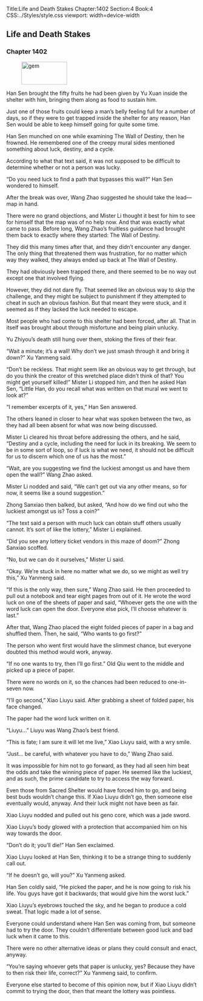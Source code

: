 Title:Life and Death Stakes 
Chapter:1402 
Section:4 
Book:4 
CSS:../Styles/style.css 
viewport: width=device-width
  
## Life and Death Stakes
### Chapter 1402
  
<figure>
	<img src="../Images/gem.gif" alt="gem" id="gem" width="120" height="60" />
</figure>
  

  
Han Sen brought the fifty fruits he had been given by Yu Xuan inside the shelter with him, bringing them along as food to sustain him.

Just one of those fruits could keep a man’s belly feeling full for a number of days, so if they were to get trapped inside the shelter for any reason, Han Sen would be able to keep himself going for quite some time.

Han Sen munched on one while examining The Wall of Destiny, then he frowned. He remembered one of the creepy mural sides mentioned something about luck, destiny, and a cycle.

According to what that text said, it was not supposed to be difficult to determine whether or not a person was lucky.

“Do you need luck to find a path that bypasses this wall?” Han Sen wondered to himself.

After the break was over, Wang Zhao suggested he should take the lead—map in hand.

There were no grand objections, and Mister Li thought it best for him to see for himself that the map was of no help now. And that was exactly what came to pass. Before long, Wang Zhao’s fruitless guidance had brought them back to exactly where they started: The Wall of Destiny.

They did this many times after that, and they didn’t encounter any danger. The only thing that threatened them was frustration, for no matter which way they walked, they always ended up back at The Wall of Destiny.

They had obviously been trapped there, and there seemed to be no way out except one that involved flying.

However, they did not dare fly. That seemed like an obvious way to skip the challenge, and they might be subject to punishment if they attempted to cheat in such an obvious fashion. But that meant they were stuck, and it seemed as if they lacked the luck needed to escape.

Most people who had come to this shelter had been forced, after all. That in itself was brought about through misfortune and being plain unlucky.

Yu Zhiyou’s death still hung over them, stoking the fires of their fear.

“Wait a minute; it’s a wall! Why don’t we just smash through it and bring it down?” Xu Yanmeng said.

“Don’t be reckless. That might seem like an obvious way to get through, but do you think the creator of this wretched place didn’t think of that? You might get yourself killed!” Mister Li stopped him, and then he asked Han Sen, “Little Han, do you recall what was written on that mural we went to look at?”

“I remember excerpts of it, yes,” Han Sen answered.

The others leaned in closer to hear what was spoken between the two, as they had all been absent for what was now being discussed.

Mister Li cleared his throat before addressing the others, and he said, “Destiny and a cycle, including the need for luck in its breaking. We seem to be in some sort of loop, so if luck is what we need, it should not be difficult for us to discern which one of us has the most.”

“Wait, are you suggesting we find the luckiest amongst us and have them open the wall?” Wang Zhao asked.

Mister Li nodded and said, “We can’t get out via any other means, so for now, it seems like a sound suggestion.”

Zhong Sanxiao then balked, but asked, “And how do we find out who the luckiest amongst us is? Toss a coin?”

“The text said a person with much luck can obtain stuff others usually cannot. It’s sort of like the lottery,” Mister Li explained.

“Did you see any lottery ticket vendors in this maze of doom?” Zhong Sanxiao scoffed.

“No, but we can do it ourselves,” Mister Li said.

“Okay. We’re stuck in here no matter what we do, so we might as well try this,” Xu Yanmeng said.

“If this is the only way, then sure,” Wang Zhao said. He then proceeded to pull out a notebook and tear eight pages from out of it. He wrote the word luck on one of the sheets of paper and said, “Whoever gets the one with the word luck can open the door. Everyone else pick, I’ll choose whatever is last.”

After that, Wang Zhao placed the eight folded pieces of paper in a bag and shuffled them. Then, he said, “Who wants to go first?”

The person who went first would have the slimmest chance, but everyone doubted this method would work, anyway.

“If no one wants to try, then I’ll go first.” Old Qiu went to the middle and picked up a piece of paper.

There were no words on it, so the chances had been reduced to one-in-seven now.

“I’ll go second,” Xiao Liuyu said. After grabbing a sheet of folded paper, his face changed.

The paper had the word luck written on it.

“Liuyu…” Liuyu was Wang Zhao’s best friend.

“This is fate; I am sure it will let me live,” Xiao Liuyu said, with a wry smile.

“Just… be careful, with whatever you have to do,” Wang Zhao said.

It was impossible for him not to go forward, as they had all seen him beat the odds and take the winning piece of paper. He seemed like the luckiest, and as such, the prime candidate to try to access the way forward.

Even those from Sacred Shelter would have forced him to go, and being best buds wouldn’t change this. If Xiao Liuyu didn’t go, then someone else eventually would, anyway. And their luck might not have been as fair.

Xiao Liuyu nodded and pulled out his geno core, which was a jade sword.

Xiao Liuyu’s body glowed with a protection that accompanied him on his way towards the door.

“Don’t do it; you’ll die!” Han Sen exclaimed.

Xiao Liuyu looked at Han Sen, thinking it to be a strange thing to suddenly call out.

“If he doesn’t go, will you?” Xu Yanmeng asked.

Han Sen coldly said, “He picked the paper, and he is now going to risk his life. You guys have got it backwards; that would give him the worst luck.”

Xiao Liuyu’s eyebrows touched the sky, and he began to produce a cold sweat. That logic made a lot of sense.

Everyone could understand where Han Sen was coming from, but someone had to try the door. They couldn’t differentiate between good luck and bad luck when it came to this.

There were no other alternative ideas or plans they could consult and enact, anyway.

“You’re saying whoever gets that paper is unlucky, yes? Because they have to then risk their life, correct?” Xu Yanmeng said, to confirm.

Everyone else started to become of this opinion now, but if Xiao Liuyu didn’t commit to trying the door, then that meant the lottery was pointless.